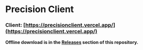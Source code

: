 # Precision Client

### Client: [https://precisionclient.vercel.app/](https://precisionclient.vercel.app/)

**Offline download is in the [Releases](https://github.com/etcherfx/precisionclient/releases) section of this repository.**
